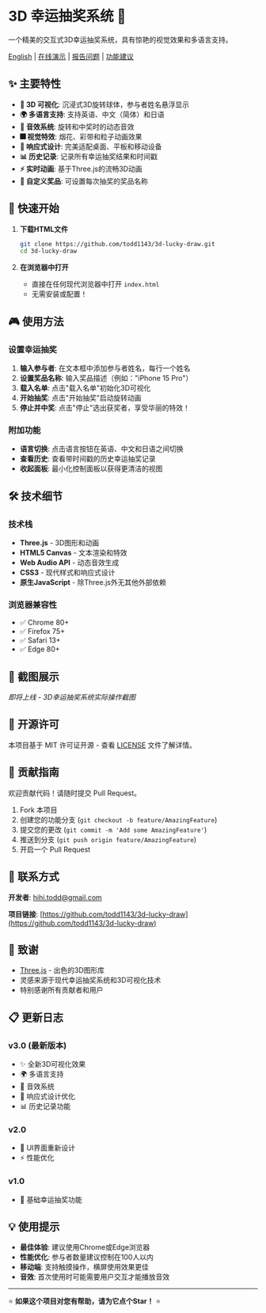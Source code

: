 # 3D 幸运抽奖系统 🎰

一个精美的交互式3D幸运抽奖系统，具有惊艳的视觉效果和多语言支持。

[English](README.md) | [在线演示](https://todd1143.github.io/3d-lucky-draw/) | [报告问题](mailto:hihi.todd@gmail.com?subject=问题反馈%20-%203D%20幸运抽奖系统) | [功能建议](mailto:hihi.todd@gmail.com?subject=功能建议%20-%203D%20幸运抽奖系统)

## ✨ 主要特性

- **🎨 3D 可视化**: 沉浸式3D旋转球体，参与者姓名悬浮显示
- **🌍 多语言支持**: 支持英语、中文（简体）和日语
- **🎵 音效系统**: 旋转和中奖时的动态音效
- **🎆 视觉特效**: 烟花、彩带和粒子动画效果
- **📱 响应式设计**: 完美适配桌面、平板和移动设备
- **📊 历史记录**: 记录所有幸运抽奖结果和时间戳
- **⚡ 实时动画**: 基于Three.js的流畅3D动画
- **🎯 自定义奖品**: 可设置每次抽奖的奖品名称

## 🚀 快速开始

1. **下载HTML文件**
   ```bash
   git clone https://github.com/todd1143/3d-lucky-draw.git
   cd 3d-lucky-draw
   ```

2. **在浏览器中打开**
   - 直接在任何现代浏览器中打开 `index.html`
   - 无需安装或配置！

## 🎮 使用方法

### 设置幸运抽奖

1. **输入参与者**: 在文本框中添加参与者姓名，每行一个姓名
2. **设置奖品名称**: 输入奖品描述（例如："iPhone 15 Pro"）
3. **载入名单**: 点击"载入名单"初始化3D可视化
4. **开始抽奖**: 点击"开始抽奖"启动旋转动画
5. **停止并中奖**: 点击"停止"选出获奖者，享受华丽的特效！

### 附加功能

- **语言切换**: 点击语言按钮在英语、中文和日语之间切换
- **查看历史**: 查看带时间戳的历史幸运抽奖记录
- **收起面板**: 最小化控制面板以获得更清洁的视图

## 🛠️ 技术细节

### 技术栈

- **Three.js** - 3D图形和动画
- **HTML5 Canvas** - 文本渲染和特效
- **Web Audio API** - 动态音效生成
- **CSS3** - 现代样式和响应式设计
- **原生JavaScript** - 除Three.js外无其他外部依赖

### 浏览器兼容性

- ✅ Chrome 80+
- ✅ Firefox 75+
- ✅ Safari 13+
- ✅ Edge 80+

## 🎨 截图展示

<!-- 在此添加截图 -->
*即将上线 - 3D幸运抽奖系统实际操作截图*

## 📝 开源许可

本项目基于 MIT 许可证开源 - 查看 [LICENSE](LICENSE) 文件了解详情。

## 🤝 贡献指南

欢迎贡献代码！请随时提交 Pull Request。

1. Fork 本项目
2. 创建您的功能分支 (`git checkout -b feature/AmazingFeature`)
3. 提交您的更改 (`git commit -m 'Add some AmazingFeature'`)
4. 推送到分支 (`git push origin feature/AmazingFeature`)
5. 开启一个 Pull Request

## 📧 联系方式

**开发者**: hihi.todd@gmail.com

**项目链接**: [https://github.com/todd1143/3d-lucky-draw](https://github.com/todd1143/3d-lucky-draw)

## 🎉 致谢

- [Three.js](https://threejs.org/) - 出色的3D图形库
- 灵感来源于现代幸运抽奖系统和3D可视化技术
- 特别感谢所有贡献者和用户

## 📋 更新日志

### v3.0 (最新版本)
- ✨ 全新3D可视化效果
- 🌍 多语言支持
- 🎵 音效系统
- 📱 响应式设计优化
- 📊 历史记录功能

### v2.0
- 🎨 UI界面重新设计
- ⚡ 性能优化

### v1.0
- 🎯 基础幸运抽奖功能

## 💡 使用提示

- **最佳体验**: 建议使用Chrome或Edge浏览器
- **性能优化**: 参与者数量建议控制在100人以内
- **移动端**: 支持触摸操作，横屏使用效果更佳
- **音效**: 首次使用时可能需要用户交互才能播放音效

---

⭐ **如果这个项目对您有帮助，请为它点个Star！** ⭐ 
